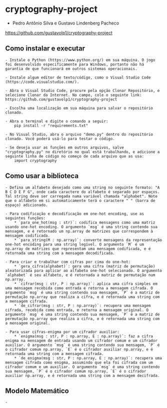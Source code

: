 # cryptography-project

- Pedro Antônio Silva e Gustavo Lindenberg Pacheco

https://github.com/gustavolp1/cryptography-project

## Como instalar e executar

    - Instale o Python (https://www.python.org/) em sua máquina. O jogo foi desenvolvido especificamente para Windows, portanto não há garantia de que funcionará em outros sistemas operacionais.

    - Instale algum editor de texto/código, como o Visual Studio Code (https://code.visualstudio.com/).

    - Abra o Visual Studio Code, procure pela opção Clonar Repositório, e selecione Clonar da Internet. No campo, cole o seguinte link: https://github.com/gustavolp1/cryptography-project

    - Escolha uma localização em sua máquina para salvar o repositório clonado.

    - Abra o terminal e digite o comando a seguir:
        pip install -r "requirements.txt"

    - No Visual Studio, abra o arquivo "demo.py" dentro do repositório clonado. Você poderá usá-lo para testar o código.

    - Se deseja usar as funções em outros arquivos, salve "cryptography.py" no diretório no qual está trabalhando, e adicione a seguinte linha de código no começo de cada arquivo que as usa:
        import cryptography


## Como usar a biblioteca

    - Defina um alfabeto desejado como uma string no seguinte formato: "A B C D E F G", onde cada caractere do alfabeto é separado por espaços. Tal string deve ser carregada numa variável chamada "alphabet". Note que o alfabeto em si automaticamente terá o caractere " " (barra de espaço) adicionado.

    - Para codificação e decodificação em one-hot encoding, use as seguintes funções:
        * `para_one_hot(msg : str)`: codifica mensagens como uma matriz usando one-hot encoding. O argumento `msg` é uma string contendo sua mensagem, e é retornado um np.array de matrizes que correspondem à mensagem codificada.
        * `para_string(M : np.array)`: converte mensagens da representação one-hot encoding para uma string legível. O argumento `M` é um np.array de matrizes que representam uma mensagem codificada, e é retornada uma string com a mensagem decodificada.

    - Para criar e trabalhar com cifras por cima do one-hot:
        * `gera_cifra(alphabet)`: gera uma cifra (matriz de permutação) aleatorizada para aplicar ao alfabeto one-hot selecionado. O argumento `alphabet` é seu alfabeto, e é retornada a matriz de permutação num np.array.
        * `cifrar(msg : str, P : np.array)`: aplica uma cifra simples em uma mensagem recebida como entrada e retorna a mensagem cifrada. O argumento `msg` é uma string contendo sua mensagem, `P` é a matriz de permutação np.array que realiza a cifra, e é retornada uma string com a mensagem cifrada.
        * `de_cifrar(msg : str, P : np.array)`: recupera uma mensagem cifrada, recebida como entrada, e retorna a mensagem original. O argumento `msg` é uma string contendo sua mensagem, `P` é a matriz de permutação np.array que realiza a cifra, e é retornada uma string com a mensagem original.

    - Para usar cifras-enigma por um cifrador auxiliar:
        * `enigma(msg : str, P : np.array, E : np.array)`: faz a cifra enigma na mensagem de entrada usando um cifrador comum e um cifrador auxiliar. O argumento `msg` é uma string contendo sua mensagem, `P` é o cifrador comum np.array, `E` é o cifrador auxiliar np.array, e é retornada uma string com a mensagem cifrada.
        * `de_enigma(msg : str, P : np.array, E : np.array)`: recupera uma mensagem cifrada como enigma, assumindo que ela foi cifrada com um cifrador comum e um auxiliar. O argumento `msg` é uma string contendo sua mensagem, `P` é o cifrador comum np.array, `E` é o cifrador auxiliar np.array, e é retornada uma string com a mensagem decifrada.

## Modelo Matemático
    - 